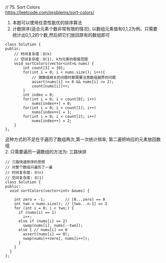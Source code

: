 // 75. Sort Colors  
https://leetcode.com/problems/sort-colors/

1. 本题可以使用任意性能优的排序算法
2. 计数排序(适合元素个数非常有限的情况), 以数组元素值有0,1,2为例。只需要统计出0,1,2的个数,然后把它们放回原有的数组即可
```
class Solution {
public:
    // 时间复杂度：O(k)
    // 空间复杂度：O(1), k为元素的取值范围
    void sortColors(vector<int>& nums) {
        int count[3] = {0};
        for(int i = 0; i < nums.size(); i++){
            // 做数组相关的问题时都需要注意数组越界的问题
            assert(nums[i] >= 0 && nums[i] <= 2);
            count[nums[i]]++;
        }
        int index = 0;
        for(int i = 0; i < count[0]; i++)
            nums[index++] = 0;
        for(int i = 0; i < count[1]; i++)
            nums[index++] = 1;
        for(int i = 0; i < count[2]; i++)
            nums[index++] = 2;
    }
};
```
这种方式的不足在于遍历了数组两次,第一次统计频率, 第二遍把响应的元素放回数组  
2. 只需要遍历一遍数组的方法为: 三路快排
```
// 三路快速排序的思想
// 对整个数组只遍历了一遍
// 时间复杂度: O(n)
// 空间复杂度: O(1)
class Solution {
public:
  void sortColors(vector<int> &nums) {

    int zero = -1;         // [0...zero] == 0
    int two = nums.size(); // [two...n-1] == 2
    for (int i = 0; i < two;) {
      if (nums[i] == 1)
        i++;
      else if (nums[i] == 2)
        swap(nums[i], nums[--two]);
      else { // nums[i] == 0
        assert(nums[i] == 0);
        swap(nums[++zero], nums[i++]);
      }
    }
  }
};
```